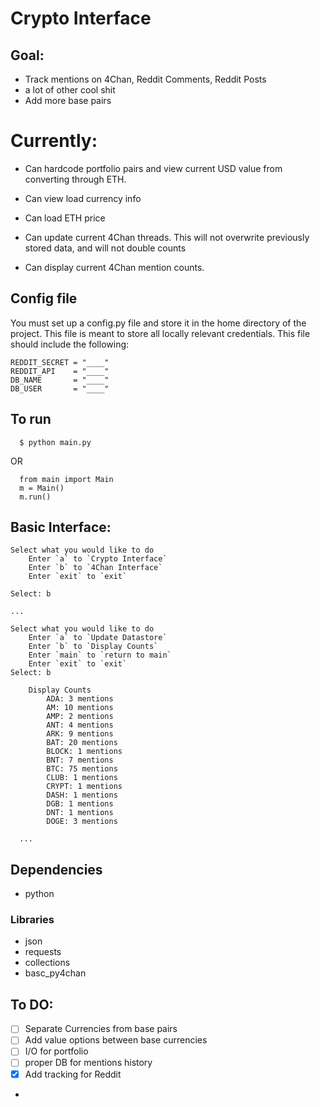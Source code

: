# Crypto Interface

## Goal:
* Track mentions on 4Chan, Reddit Comments, Reddit Posts
* a lot of other cool shit
* Add more base pairs

# Currently:
* Can hardcode portfolio pairs and view current USD value from converting through ETH.
* Can view load currency info
* Can load ETH price

* Can update current 4Chan threads. This will not overwrite previously stored data, and will not double counts

* Can display current 4Chan mention counts.

## Config file
You must set up a config.py file and store it in the home directory of the project. This file is meant to store all locally relevant credentials. This file should include the following:

```
REDDIT_SECRET = "____"
REDDIT_API    = "____"
DB_NAME       = "____"
DB_USER       = "____"
```
## To run
```
  $ python main.py
```
OR
```
  from main import Main
  m = Main()
  m.run()
```

## Basic Interface:
```
Select what you would like to do
	Enter `a` to `Crypto Interface`
	Enter `b` to `4Chan Interface`
	Enter `exit` to `exit`

Select: b

...

Select what you would like to do
	Enter `a` to `Update Datastore`
	Enter `b` to `Display Counts`
	Enter `main` to `return to main`
	Enter `exit` to `exit`
Select: b

	Display Counts
		ADA: 3 mentions
		AM: 10 mentions
		AMP: 2 mentions
		ANT: 4 mentions
		ARK: 9 mentions
		BAT: 20 mentions
		BLOCK: 1 mentions
		BNT: 7 mentions
		BTC: 75 mentions
		CLUB: 1 mentions
		CRYPT: 1 mentions
		DASH: 1 mentions
		DGB: 1 mentions
		DNT: 1 mentions
		DOGE: 3 mentions

  ...
```


## Dependencies
* python

### Libraries
  * json
  * requests
  * collections
  * basc_py4chan


## To DO:
* [ ] Separate Currencies from base pairs
* [ ] Add value options between base currencies
* [ ] I/O for portfolio
* [ ] proper DB for mentions history
* [x] Add tracking for Reddit
*
